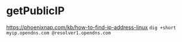 # getPublicIP
https://phoenixnap.com/kb/how-to-find-ip-address-linux `dig +short myip.opendns.com @resolver1.opendns.com`
